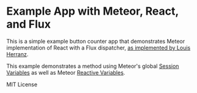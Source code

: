 # Example App with Meteor, React, and Flux

This is a simple example button counter app that demonstrates Meteor implementation of React with a Flux dispatcher, [as implemented by Louis Herranz](https://github.com/meteorflux/dispatcher).

This example demonstrates a method using Meteor's global [Session Variables](http://docs.meteor.com/#/full/session) as well as Meteor [Reactive Variables](http://docs.meteor.com/#/full/reactivevar_pkg).

MIT License
